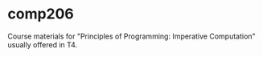 # comp206
Course materials for "Principles of Programming: Imperative Computation" usually offered in T4.
